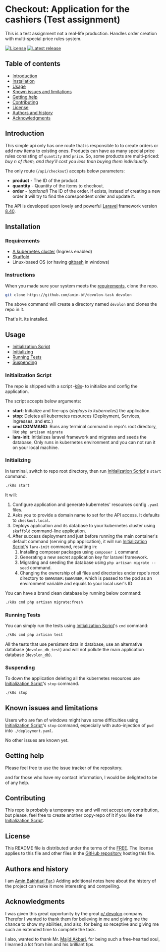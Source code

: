 # Checkout: Application for the cashiers (Test assignment)

This is a test assignment not a real-life production. Handles order creation with multi-special price rules system.

[![License](https://img.shields.io/badge/LICENSE-FREE-green)](https://github.com/amin-bf/devolon-task/blob/main/LICENSE)
[![Latest release](https://img.shields.io/github/v/release/amin-bf/devolon-task.svg?style=flat-square&color=b44e88)](https://github.com/amin-bf/devolon-task/releases)

## Table of contents

-   [Introduction](#introduction)
-   [Installation](#installation)
-   [Usage](#usage)
-   [Known issues and limitations](#known-issues-and-limitations)
-   [Getting help](#getting-help)
-   [Contributing](#contributing)
-   [License](#license)
-   [Authors and history](#authors-and-history)
-   [Acknowledgments](#acknowledgments)

## Introduction

This simple api only has one route that is responsible to to create orders or add new items to existing ones. Products can have as many special price rules consisting of `quantity` and `price`. So, some products are multi-priced: _buy n of them, and they’ll cost you less than buying them individually_.

The only route (`/api/checkout`) accepts below parameters:

-   **product** - The ID of the product.
-   **quantity** - Quantity of the items to checkout.
-   **order** - _(optional)_ The ID of the order. If exists, instead of creating a new order it will try to find the corespondent order and update it.

The API is developed upon lovely and powerful [Laravel](https://laravel.com/) framework version [8.40](https://laravel.com/docs/8.x).

## Installation

### Requirements

-   [A kubernetes cluster](https://kubernetes.io/) (Ingress enabled)
-   [Skaffold](https://skaffold.dev/)
-   Linux-based OS (or having [gitbash](https://git-scm.com/downloads) in windows)

### Instructions

When you made sure your system meets the [requirements](#requirements), clone the repo.

```bash
git clone https://github.com/amin-bf/devolon-task devolon
```

The above command will create a directory named `devolon` and clones the repo in it.

That's it. its installed.

## Usage

-   [Initialization Script](#initialization-script)
-   [Initializing](#initializing)
-   [Running Tests](#running-tests)
-   [Suspending](#suspending)

### Initialization Script

The repo is shipped with a script &dash;[k8s](https://github.com/amin-bf/devolon-task/blob/main/k8s)&dash; to initialize and config the application.

The script accepts below arguments:

-   **start**: Initialize and fire-ups (_deploys to kubernetes_) the application.
-   **stop**: Deletes all kubernetes resources (Deployment, Services, Ingresses, and etc.)
-   **cmd COMMAND**: Runs any terminal command in repo's root directory, like `php artisan migrate`
-   **lara-init**: Initializes laravel framework and migrates and seeds the database, Only runs in kubernetes environment and you can not run it on your local machine.

### Initializing

In terminal, switch to repo root directory, then run [Initialization Script](#initialization-script)'s `start` command.

```bash
./k8s start
```

It will:

1. Configure application and generate kubernetes' resources config `.yaml` files.
2. Asks you to provide a domain name to set for the API access. It defaults to `checkout.local`.
3. Deploys application and its database to your kubernetes cluster using `skaffold` command-line application.
4. After success deployment and just before running the main container's default command (serving php application), it will run [Initialization Script](#initialization-script)'s `lara-init` command, resulting in:
    1. Installing composer packages using `composer i` command.
    2. Generating a new secret application key for laravel framework.
    3. Migrating and seeding the database using `php artisan migrate --seed` command.
    4. Changing the ownership of all files and directories ender repo's root directory to `$WWWUSER:$WWWUSER`, which is passed to the pod as an environment variable and equals to your local user's ID

You can have a brand clean database by running below command:

```bash
./k8s cmd php artisan migrate:fresh
```

### Running Tests

You can simply run the tests using [Initialization Script](#initialization-script)'s `cmd` command:

```bash
./k8s cmd php artisan test
```

All the tests that use persistent data in database, use an alternative database (`devolon_db_test`) and will not pollute the main application database (`devolon_db`).

### Suspending

To down the application deleting all the kubernetes resources use [Initialization Script](#initialization-script)'s `stop` command.

```bash
./k8s stop
```

## Known issues and limitations

Users who are fan of windows might have some difficulties using [Initialization Script](#initialization-script)'s `stop` command, especially with auto-injection of `pwd` into `./deployment.yaml`.

No other issues are known yet.

## Getting help

Please feel free to use the issue tracker of the repository.

and for those who have my contact information, I would be delighted to be of any help.

## Contributing

This repo is probably a temporary one and will not accept any contribution, but please, feel free to create another copy-repo of it if you like the [Initialization Script](#initialization-script).

## License

This README file is distributed under the terms of the [FREE](https://github.com/amin-bf/devolon-task/blob/main/LICENSE). The license applies to this file and other files in the [GitHub repository](https://github.com/amin-bf/devolon-task) hosting this file.

## Authors and history

I am [Amin Bakhtiari Far](https://github.com/amin-bf).) Adding additional notes here about the history of the project can make it more interesting and compelling.

## Acknowledgments

I was given this great opportunity by the great [o/ devolon](https://www.devolon.fi/en/) company. Therefor I wanted to thank them for believing in me and giving me the chance to show my abilities, and also, for being so receptive and giving me such an extended time to complete the task.

I also, wanted to thank Mr. [Majid Akbari](https://github.com/majidakbari), for being such a free-hearted soul, I learned a lot from him and his brilliant tips.
